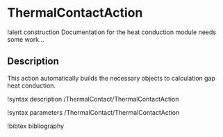# ThermalContactAction

!alert construction
Documentation for the heat conduction module needs some work...

## Description

This action automatically builds the necessary objects to calculation gap heat conduction.

!syntax description /ThermalContact/ThermalContactAction

!syntax parameters /ThermalContact/ThermalContactAction

!bibtex bibliography
